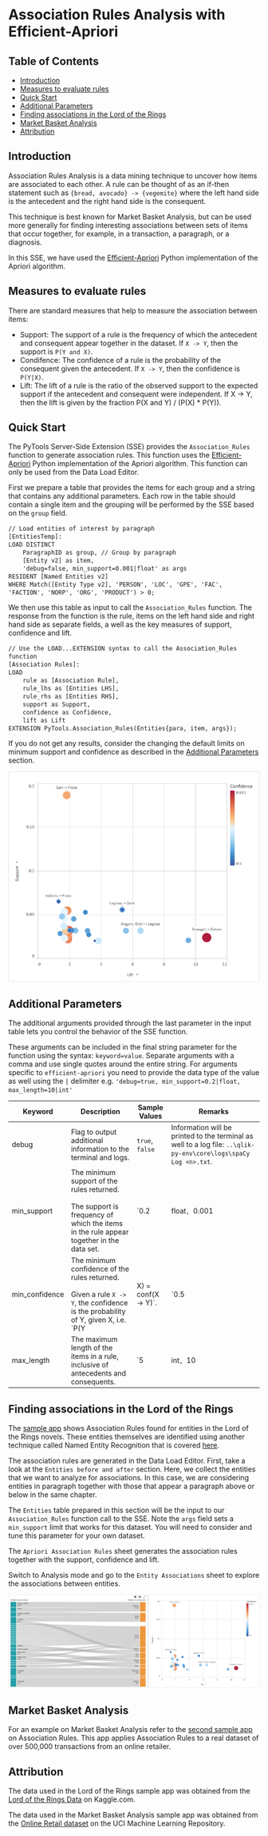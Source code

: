 # Association Rules Analysis with Efficient-Apriori

## Table of Contents

- [Introduction](#introduction)
- [Measures to evaluate rules](#measures-to-evaluate-rules)
- [Quick Start](#quick-start)
- [Additional Parameters](#additional-parameters)
- [Finding associations in the Lord of the Rings](#finding-associations-in-the-lord-of-the-rings)
- [Market Basket Analysis](#market-basket-analysis)
- [Attribution](#attribution)

## Introduction

Association Rules Analysis is a data mining technique to uncover how items are associated to each other. A rule can be thought of as an if-then statement such as `{bread, avocado} -> {vegemite}` where the left hand side is the antecedent and the right hand side is the consequent.

This technique is best known for Market Basket Analysis, but can be used more generally for finding interesting associations between sets of items that occur together, for example, in a transaction, a paragraph, or a diagnosis.

In this SSE, we have used the [Efficient-Apriori](https://github.com/tommyod/Efficient-Apriori) Python implementation of the Apriori algorithm.

## Measures to evaluate rules

There are standard measures that help to measure the association between items:

- Support: The support of a rule is the frequency of which the antecedent and consequent appear together in the dataset. If `X -> Y`, then the support is `P(Y and X)`.
- Condifence: The confidence of a rule is the probability of the consequent given the antecedent. If `X -> Y`, then the confidence is `P(Y|X)`.
- Lift: The lift of a rule is the ratio of the observed support to the expected support if the antecedent and consequent were independent. If X -> Y, then the lift is given by the fraction P(X and Y) / (P(X) * P(Y)). 

## Quick Start

The PyTools Server-Side Extension (SSE) provides the `Association_Rules` function to generate association rules. This function uses the [Efficient-Apriori](https://github.com/tommyod/Efficient-Apriori) Python implementation of the Apriori algorithm. This function can only be used from the Data Load Editor.

First we prepare a table that provides the items for each group and a string that contains any additional parameters. Each row in the table should contain a single item and the grouping will be performed by the SSE based on the `group` field.

```
// Load entities of interest by paragraph
[EntitiesTemp]:
LOAD DISTINCT
    ParagraphID as group, // Group by paragraph
    [Entity v2] as item,
    'debug=false, min_support=0.001|float' as args
RESIDENT [Named Entities v2]
WHERE Match([Entity Type v2], 'PERSON', 'LOC', 'GPE', 'FAC', 'FACTION', 'NORP', 'ORG', 'PRODUCT') > 0;
```

We then use this table as input to call the `Association_Rules` function. The response from the function is the rule, items on the left hand side and right hand side as separate fields, a well as the key measures of support, confidence and lift.

```
// Use the LOAD...EXTENSION syntax to call the Association_Rules function
[Association Rules]:
LOAD 
    rule as [Association Rule],
    rule_lhs as [Entities LHS],
    rule_rhs as [Entities RHS],
    support as Support,
    confidence as Confidence,
    lift as Lift
EXTENSION PyTools.Association_Rules(Entities{para, item, args});
```

If you do not get any results, consider the changing the default limits on minimum support and confidence as described in the [Additional Parameters](#additional-parameters) section.

![LOTR Associations](images/apriori-01.png)

## Additional Parameters

The additional arguments provided through the last parameter in the input table lets you control the behavior of the SSE function.

These arguments can be included in the final string parameter for the function using the syntax: `keyword=value`. Separate arguments with a comma and use single quotes around the entire string. For arguments specific to `efficient-apriori` you need to provide the data type of the value as well using the `|` delimiter e.g. `'debug=true, min_support=0.2|float, max_length=10|int'`

| Keyword | Description | Sample Values | Remarks |
| --- | --- | --- | --- |
| debug | Flag to output additional information to the terminal and logs. | `true`, `false` | Information will be printed to the terminal as well to a log file: `..\qlik-py-env\core\logs\spaCy Log <n>.txt`. |
| min_support | The minimum support of the rules returned.<br><br>The support is frequency of which the items in the rule appear together in the data set. | `0.2|float`, `0.001|float` | If you do not get any rules in the response, this is the first parameter to consider.<br><br>The default value is set to `0.5` |
| min_confidence  | The minimum confidence of the rules returned.<br><br>Given a rule `X -> Y`, the confidence is the probability of Y, given X, i.e. `P(Y|X) = conf(X -> Y)`. | `0.5|float`, `0.8|float` | The default value is set to `0.5` |
| max_length | The maximum length of the items in a rule, inclusive of antecedents and consequents. | `5|int`, `10|int` | The default value is set to `8` |

## Finding associations in the Lord of the Rings

The [sample app](Sample-App-NER-Apriori.qvf) shows Association Rules found for entities in the Lord of the Rings novels. These entities themselves are identified using another technique called Named Entity Recognition that is covered [here](NER.md#ner-on-the-lord-of-the-rings).

The association rules are generated in the Data Load Editor. First, take a look at the `Entities before and after` section. Here, we collect the entities that we want to analyze for associations. In this case, we are considering entities in paragraph together with those that appear a paragraph above or below in the same chapter. 

The `Entities` table prepared in this section will be the input to our `Association_Rules` function call to the SSE. Note the `args` field sets a `min_support` limit that works for this dataset. You will need to consider and tune this parameter for your own dataset.

The `Apriori Association Rules` sheet generates the association rules together with the support, confidence and lift. 

Switch to Analysis mode and go to the `Entity Associations` sheet to explore the associations between entities.

![Entity Associations](images/apriori-02.png)

## Market Basket Analysis

For an example on Market Basket Analysis refer to the [second sample app](Sample-App-Market-Basket.qvf) on Association Rules. This app applies Association Rules to a real dataset of over 500,000 transactions from an online retailer. 

## Attribution
The data used in the Lord of the Rings sample app was obtained from the [Lord of the Rings Data](https://www.kaggle.com/mokosan/lord-of-the-rings-character-data#LordOfTheRingsBook.json) on Kaggle.com.

The data used in the Market Basket Analysis sample app was obtained from the [Online Retail dataset](http://archive.ics.uci.edu/ml/datasets/online+retail) on the UCI Machine Learning Repository.